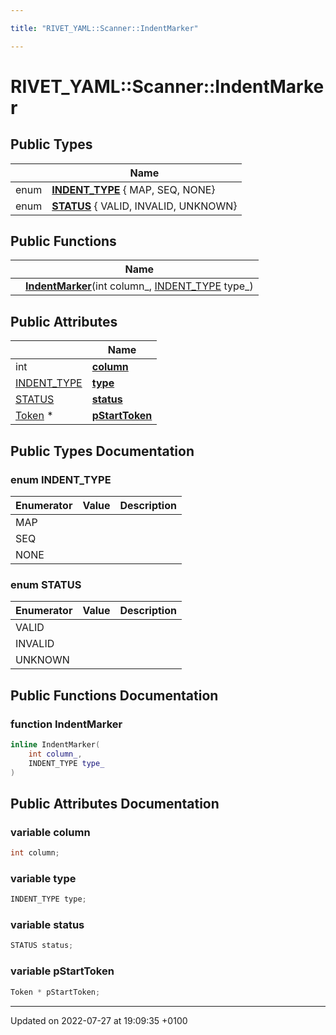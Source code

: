 ```yaml
---

title: "RIVET_YAML::Scanner::IndentMarker"

---
```


# RIVET_YAML::Scanner::IndentMarker





## Public Types

|                | Name           |
| -------------- | -------------- |
| enum| **[INDENT_TYPE](http://example.org/classes/structrivet__yaml_1_1scanner_1_1indentmarker/#enum-indent-type)** { MAP, SEQ, NONE} |
| enum| **[STATUS](http://example.org/classes/structrivet__yaml_1_1scanner_1_1indentmarker/#enum-status)** { VALID, INVALID, UNKNOWN} |

## Public Functions

|                | Name           |
| -------------- | -------------- |
| | **[IndentMarker](http://example.org/classes/structrivet__yaml_1_1scanner_1_1indentmarker/#function-indentmarker)**(int column_, <a href="http://example.org/classes/structrivet__yaml_1_1scanner_1_1indentmarker/#enum-indent-type">INDENT_TYPE</a> type_) |

## Public Attributes

|                | Name           |
| -------------- | -------------- |
| int | **[column](http://example.org/classes/structrivet__yaml_1_1scanner_1_1indentmarker/#variable-column)**  |
| <a href="http://example.org/classes/structrivet__yaml_1_1scanner_1_1indentmarker/#enum-indent-type">INDENT_TYPE</a> | **[type](http://example.org/classes/structrivet__yaml_1_1scanner_1_1indentmarker/#variable-type)**  |
| <a href="http://example.org/classes/structrivet__yaml_1_1scanner_1_1indentmarker/#enum-status">STATUS</a> | **[status](http://example.org/classes/structrivet__yaml_1_1scanner_1_1indentmarker/#variable-status)**  |
| <a href="http://example.org/classes/structrivet__yaml_1_1token/">Token</a> * | **[pStartToken](http://example.org/classes/structrivet__yaml_1_1scanner_1_1indentmarker/#variable-pstarttoken)**  |

## Public Types Documentation

### enum INDENT_TYPE

| Enumerator | Value | Description |
| ---------- | ----- | ----------- |
| MAP | |   |
| SEQ | |   |
| NONE | |   |




### enum STATUS

| Enumerator | Value | Description |
| ---------- | ----- | ----------- |
| VALID | |   |
| INVALID | |   |
| UNKNOWN | |   |




## Public Functions Documentation

### function IndentMarker

```cpp
inline IndentMarker(
    int column_,
    INDENT_TYPE type_
)
```


## Public Attributes Documentation

### variable column

```cpp
int column;
```


### variable type

```cpp
INDENT_TYPE type;
```


### variable status

```cpp
STATUS status;
```


### variable pStartToken

```cpp
Token * pStartToken;
```


-------------------------------

Updated on 2022-07-27 at 19:09:35 +0100